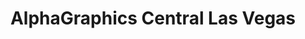 ---
title: "AlphaGraphics Central Las Vegas"
url: /las-vegas/alphagraphics-central-las-vegas/
shop: Allgemein
---
